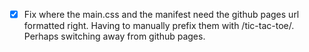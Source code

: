 - [x] Fix where the main.css and the manifest need the github pages url formatted right. Having to manually prefix them with /tic-tac-toe/. Perhaps switching away from github pages.